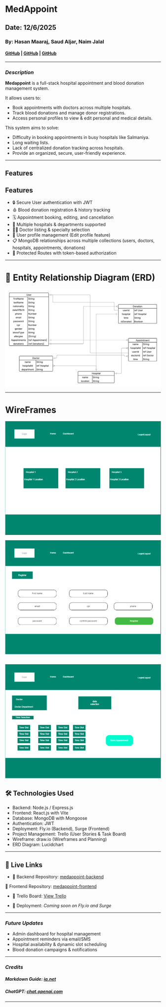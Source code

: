 # MedAppoint

## Date: 12/6/2025

### By: Hasan Maaraj, Saud Aljar, Naim Jalal

#### [GitHub](https://github.com/HasanMaaraj) | [GitHub](https://github.com/SAljar99) | [GitHub](https://github.com/Naimjalal)

---

### **_Description_**

**Medappoint** is a full-stack hospital appointment and blood donation management system.

It allows users to:

- Book appointments with doctors across multiple hospitals.
- Track blood donations and manage donor registrations.
- Access personal profiles to view & edit personal and medical details.

This system aims to solve:

- Difficulty in booking appointments in busy hospitals like Salmaniya.
- Long waiting lists.
- Lack of centralized donation tracking across hospitals.
- Provide an organized, secure, user-friendly experience.

---

## Features

## Features

- 🔒 Secure User authentication with JWT
- 🩸 Blood donation registration & history tracking
- 🗓️ Appointment booking, editing, and cancellation
- 🏥 Multiple hospitals & departments supported
- 👨‍⚕️ Doctor listing & specialty selection
- 👤 User profile management (Edit profile feature)
- 📋 MongoDB relationships across multiple collections (users, doctors, hospitals, appointments, donations)
- 🔐 Protected Routes with token-based authorization

---

# 🧩 Entity Relationship Diagram (ERD)

![ERD Diagram](./medappoint/images/ERD-IMAGE.jpeg)

---

# WireFrames

![Home Page](./medappoint/images/Home.png)

![Registration Page](./medappoint/images/register.png)

## ![Book Appointment Page](./medappoint/images/book.png)

## 🛠️ Technologies Used

- Backend: Node.js / Express.js
- Frontend: React.js with Vite
- Database: MongoDB with Mongoose
- Authentication: JWT
- Deployment: Fly.io (Backend), Surge (Frontend)
- Project Management: Trello (User Stories & Task Board)
- Wireframe: draw.io (Wireframes and Planning)
- ERD Diagram: Lucidchart

---

## 🔗 Live Links

- 🔗 Backend Repository: [medappoint-backend](https://github.com/Naimjalal/medappoint-backend)

🔗 Frontend Repository: [medappoint-frontend](https://github.com/Naimjalal/medappoint-frontend)

- 🔗 Trello Board: [View Trello](https://trello.com/b/ojg9NhU0/basic-board)

- 🔗 Deployment: _Coming soon on Fly.io and Surge_

---

### **_Future Updates_**

- Admin dashboard for hospital management
- Appointment reminders via email/SMS
- Hospital availability & dynamic slot scheduling
- Blood donation campaigns & notifications

---

### **_Credits_**

##### Markdown Guide: [ia.net](https://ia.net/writer/support/general/markdown-guide)

##### ChatGPT: [chat.openai.com](https://chat.openai.com)

---
